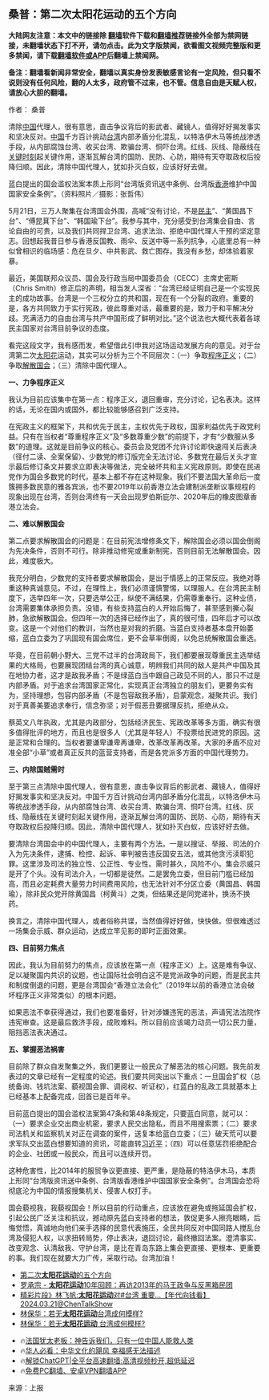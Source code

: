  <!-- 面包屑导航 --> <h2>桑普：第二次太阳花运动的五个方向</h2> <p class="notice"><b>大陆网友注意：本文中的链接除 <a href="https://github.com/bannedbook/fanqiang" >翻墙</a>软件下载和<a href="https://github.com/killgcd/justmysocks/blob/master/README.md">翻墙推荐</a>链接外全部为禁网链接，未翻墙状态下打不开，请勿点击。此为文字版禁闻，欲看图文视频完整版和更多禁闻，请下载<a href="https://github.com/bannedbook/fanqiang">翻墙软件或APP</a>后翻墙上禁闻网。</p><p>备注：翻墙看新闻非常安全，翻墙以真实身份发表敏感言论有一定风险，但只看不说则没有任何风险，翻的人太多，政府管不过来，也不管。信息自由是天赋人权，请放心大胆的翻墙。</b></p>  <div class="entry"> <p>作者： 桑普</p> <p id="summary">清除<span class='wp_keywordlink_affiliate'><a href="https://www.bannedbook.org/" title="中国" target="_blank">中国</a></span>代理人，很有意思，直击争议背后的影武者、藏镜人，值得好好揭发事实和坚决反对。<a href="https://www.bannedbook.org/bnews/tag/%E4%B8%AD%E5%9B%BD/" class="st_tag internal_tag" rel="tag" title="标签 中国 下的日志">中国</a>千方百计挑动<a href="https://www.bannedbook.org/bnews/tag/%e5%8f%b0%e6%b9%be/" class="st_tag internal_tag" rel="tag" title="标签 台湾 下的日志">台湾</a>内部矛盾分化混乱，以特洛伊木马等统战渗透手段，从内部腐蚀台湾、收买台湾、欺骗台湾、恫吓台湾。红线、灰线、隐蔽线在<span class='wp_keywordlink'><a href="https://www.bannedbook.org/forum2/topic151.html" title="关键时刻：李鹏日记" target="_blank">关键时刻</a></span>起关键作用，逐渐瓦解台湾的国防、民防、心防，期待有天夺取政权后投降归顺。因此，清除中国代理人，犹如扑灭白蚁，应该好好去做。</p> <p id="conimg">蓝白提出的国会滥权法案本质上形同“台湾版资讯送中条例、台湾版<a href="https://www.bannedbook.org/bnews/tag/%e9%a6%99%e6%b8%af/" class="st_tag internal_tag" rel="tag" title="标签 香港 下的日志">香港</a>维护中国国家安全条例”。（资料照片／摄影：张哲伟）</p> <p>5月21日，三万人聚集在台湾国会外围，高喊“没有讨论，不是<a href="https://www.bannedbook.org/bnews/tag/%e6%b0%91%e4%b8%bb/" class="st_tag internal_tag" rel="tag" title="标签 民主 下的日志">民主</a>”、“黄国昌下台”、“傅昆萁下台”、“韩国瑜下台”。我参与其中，充分感受到台湾集会自由、言论自由的可贵，以及我们共同捍卫台湾、追求法治、拒绝中国代理人干预的坚定意志。回想起我昔日参与香港反国教、雨伞、反送中等一系列抗争，心底里总有一种似曾相识的临场感：危在旦夕、中共影武、救亡图存。我没有乡愁，却体验着家暴。</p> <p>最近，美国联邦众议员、国会及行政当局中国委员会（CECC）主席史密斯（Chris Smith）修正后的声明，相当发人深省：“台湾已经证明自己是一个实现民主的成功故事。台湾是一个三权分立的共和国，现在有一个分裂的政府。重要的是，各方共同致力于实行宪政，彼此尊重对话，最重要的是，致力于和平解决分歧。充满活力的自由台湾与共产中国形成了鲜明对比。”这个说法也大概代表着各球民主国家对台湾目前争议的态度。</p> <p>看完这段文字，我有感而发，希望借此引申我对这场运动发展方向的意见。对于台湾第二次<a href="https://www.bannedbook.org/bnews/tag/%E5%A4%AA%E9%98%B3%E8%8A%B1/" class="st_tag internal_tag" rel="tag" title="标签 太阳花 下的日志">太阳花</a>运动，其实可以分析为三个不同层次：（一）争取<a href="https://www.bannedbook.org/bnews/tag/%E7%A8%8B%E5%BA%8F%E6%AD%A3%E4%B9%89/" class="st_tag internal_tag" rel="tag" title="标签 程序正义 下的日志">程序正义</a>；（二）争取<a href="https://www.bannedbook.org/bnews/tag/%E8%A7%A3%E6%95%A3%E5%9B%BD%E4%BC%9A/" class="st_tag internal_tag" rel="tag" title="标签 解散国会 下的日志">解散国会</a>；（三）清除中国代理人。</p>  <p><strong>一、力争程序正义</strong></p> <p>我认为目前应该集中在第一点：程序正义，退回重审，充分讨论，记名表决。这样的话，无论在国内或国外，都比较能够感召到广泛支持。</p> <p>在宪政主义的框架下，共和优先于民主，主权优先于政权，国家利益优先于政党利益。只有在当权者“尊重程序正义”及“多数尊重少数”的前提下，才有“少数服从多数”的道理。这就是目前争议的核心。委员会及党团不允许讨论即快速闯关后表决（径付二读、全案保留）、少数党的修订版完全无法讨论、多数党在最后关头才宣示最后修订条文并要求立即表决等做法，完全破坏共和主义宪政原则。即使在民进党作为国会多数党的时代，基本上都不存在这种现象。我们不要法国大革命后一度簇拥多数民意的雅各宾派，也不要2019年以前香港立法会建制派垄断议事规程的现象出现在台湾，否则台湾终有一天会出现罗伯斯庇尔、2020年后的橡皮图章香港立法会。</p> <p><strong>二、难以解散国会</strong></p> <p>第二点要求解散国会的问题是：在目前宪法增修条文下，解除国会必须以国会倒阁为先决条件，否则不可行。除非推动修宪或重新制宪，否则目前无法解散国会。因此，难度极大。</p> <p>我充分明白，少数党的支持者要求解散国会，是出于情感上的正常反应。我绝对尊重这种真诚意见。不过，在理性上，我们必须谨慎警惕，以理服人。在台湾民主制度下，选举四年一次，只要选举公正，纵使不满结果，仍需尊重奉行。这种业债，台湾需要集体承担负责。没错，有些支持蓝白的人开始后悔了，甚至感到撕心裂肺，急欲解散国会。但四年一次的选择已经作出了，真的很可惜，四年后才可以改变。这是一个对他们的教训，当然也是对我的折磨。当蓝白支持者基本盘开始萎缩，蓝白立委为了巩固现有国会席位，更不会草率倒阁，以免总统解散国会重选。</p>  <p>毕竟，在目前朝小野大、三党不过半的台湾政局下，我们都要展现尊重民主选举结果的大格局，也要展现团结台湾的真心诚意，明辨我们共同的敌人是共产中国及其在地协力者，这才是敌我矛盾；不是绿蓝白当中跟自己政见不同的人，那只不过是内部矛盾。对于追求台湾国家正常化，实现真正台湾独立的朋友们，更要务实有为，坚持理想，包容内部矛盾（不是包容敌我矛盾），启蒙观念，凝聚共识。我们对于真善美要追求奉行，信念弥坚；对于假恶丑要据理反抗，拒绝从众。</p> <p>蔡英文八年执政，尤其是内政部分，包括经济民生、宪政改革等多方面，确实有很多值得批评的地方，而且也是很多人（尤其是年轻人）不投票给民进党的原因。这是正常和合理的。当权者要谦卑谦卑再谦卑，改革改革再改革。大家的矛盾不应对准全部“小草”或者真正反共的蓝营支持者，而是各党派多方面的中国代理势力。</p> <p><strong>三、内除国贼需时</strong></p> <p>至于第三点清除中国代理人，很有意思，直击争议背后的影武者、藏镜人，值得好好揭发事实和坚决反对。中国千方百计挑动台湾内部矛盾分化混乱，以特洛伊木马等统战渗透手段，从内部腐蚀台湾、收买台湾、欺骗台湾、恫吓台湾。红线、灰线、隐蔽线在关键时刻起关键作用，逐渐瓦解台湾的国防、民防、心防，期待有天夺取政权后投降归顺。因此，清除中国代理人，犹如扑灭白蚁，应该好好去做。</p> <p>要清除台湾国会中的中国代理人，主要有两个方法。一是以搜证、举报、司法的介入为先决条件，逮捕、检控、起诉、审判被告违反国安五法，或其他贪污渎职犯罪。这里涉及司法的独立性、公正性、专业性。需时甚久，风险不小。集会示威只是开了个头。没有司法介入，一切都是徒然。二是罢免立委，但目前门槛已经加高，而且必定耗费大量劳力时间费用风险，也无法针对不分区立委（黄国昌、韩国瑜），除非民众党开除黄国昌（柯黄斗）之类，但结果还是同党递补，换汤不换药。</p> <p>换言之，清除中国代理人，或者俗称共谍，当然值得好好做，快快做。但很难透过一场集会示威、群众运动，达成立竿见影的即时正面效果。</p>  <p><strong>四、目前努力焦点</strong></p> <p>因此，我认为目前努力的焦点，应该放在第一点（程序正义）上。这是难有争议、足以凝聚国内共识的议题，也让国际社会明白这不是党派政争的问题，而是民主共和制度倒退的问题，更是台湾国会“香港立法会化”（2019年以前的香港立法会破坏程序正义非常类似）的根本问题。</p> <p>如果恶法不幸获得通过，我们也要准备好，针对涉嫌违宪的恶法，声请宪法法院作违宪审查。这是最后救济手段，成败难料。所以目前应该竭力动员一切公民力量，阻挡恶法表决通过。</p> <p><strong>五、掌握恶法祸害</strong></p> <p>目前除了群众自发聚集之外，我们更要让一般民众了解恶法的核心问题。我先前发表过的文章已经有一定程度的论述。我们要共同突出以下重点：一旦国会扩权（总统备询、钱坑法案、藐视国会罪、调阅权、听证权），红蓝白的乱政工具就基本上已经基本上配备完成，回首已是百年辛。</p> <p>目前蓝白提出的国会滥权法案第47条和第48条规定，只要蓝白同意，就可以：（一）要求企业交出商业机密，要求人民交出隐私，而且不用搜索票；（二）要求司法机关和监察机关对正在调查的案件，送复本给蓝白立委；（三）破天荒可以要求军队交出蓝白想要知道的资讯，可能直转<a href="https://www.bannedbook.org/bnews/tag/%e4%b9%a0%e8%bf%91%e5%b9%b3/" class="st_tag internal_tag" rel="tag" title="标签 习近平 下的日志">习近平</a>；（四）可以任意惩罚拒绝配合的企业、社团或一般民众，而且可以连续开罚。</p>  <p>这种危害性，比2014年的服贸争议更直接、更严重，是隐蔽的特洛伊木马，本质上形同“台湾版资讯送中条例、台湾版香港维护中国国家安全条例”。台湾国会恐将彻底沦为中国的情报搜集机关、侵害人权打手。</p> <p>国会藐视我，我藐视国会！所以目前的行动重点，应该放在避免或拖延国会扩权，引起公民广泛关注和抗议，撼动原先蓝白支持者的想法，敦促更多人擦亮眼睛，后悔觉悟，真诚地向他们亲手选择的民意代表施压，全民共同反对中国同路人搅乱台湾及侵犯人权，以求扭转局势，停止表决，退回讨论，最终撤回法案。澄清事实、改变观念、认清敌我、守护台湾，是比在青岛东路上集会更直接、更根本、更重要的事。我们现在就要大力广传，采取行动。台湾加油！</p> <!--<div id="taboola-mid-1"></div>--><ul class='op-related-articles' title='相关阅读'> <li><a href='https://www.bannedbook.org/bnews/ssgc/20240523/2040479.html' target='_blank'>第二次<b>太阳花运动</b>的五个方向</a></li> <li><a href='https://www.bannedbook.org/bnews/baitai/20240322/2015844.html' target='_blank'>罗承宗 - <b>太阳花运动</b>10年回顾：再访2013年的马王政争与反黑箱民团</a></li> <li><a href='https://www.bannedbook.org/bnews/bannedvideo/20240321/2015732.html' target='_blank'>精彩片段》林飞帆:<b>太阳花运动</b>对#台湾 重要...【年代向钱看】2024.03.21@ChenTalkShow</a></li> <li><a href='https://www.bannedbook.org/bnews/comments/20240321/2015491.html' target='_blank'>林保华：若无<b>太阳花运动</b>台湾成何模样?</a></li> <li><a href='https://www.bannedbook.org/bnews/baitai/20240320/2015225.html' target='_blank'>林保华：若无<b>太阳花运动</b> 台湾成何模样?</a></li> </ul> <ul class="texttj"> <li>🔥<a href="https://www.bannedbook.org/bnews/ssgc/20230219/1850782.html" target="_blank">法国犹太老板：神告诉我们，只有一位中国人能救人类</a></li> <li>🔥<a href="https://www.bannedbook.org/bnews/comments/20220220/1694796.html" target="_blank">华人必看：中华文化的飓风 幸福感无法描述</a></li> <li>🔥<a href="https://github.com/bannedbook/fanqiang/wiki/V2ray%E6%9C%BA%E5%9C%BA" target="_blank">解锁ChatGPT|全平台高速翻墙:高清视频秒开,超低延迟</a></li> <li>🔥<a href="https://github.com/bannedbook/fanqiang/wiki/%E7%A6%81%E9%97%BB%E7%BD%91%E5%AE%89%E5%8D%93%E7%BF%BB%E5%A2%99%E6%96%B0%E9%97%BBAPP" target="_blank">免费PC翻墙、安卓VPN翻墙APP</a></li> </ul><p class="src-info">来源：上报 </p><a name='sharetosocial'></a> <div style="margin-bottom:5px;padding-bottom:5px;clear:both"> <div id="archive-pix-1" class="banner-ads"> <!-- AuctionX Display platform tag START --> <div id="27602x728x90x621x_ADSLOT1" clicktrack="%%CLICK_URL_ESC%%"></div>  <!-- AuctionX Display platform tag END --> </div> <div id="archive-pix-2" class="banner-ads"> <!-- AuctionX Display platform tag START --> <div id="27556x300x250x621x_ADSLOT1" clicktrack="%%CLICK_URL_ESC%%" style="margin:0 auto;text-align:center"></div>  <!-- AuctionX Display platform tag END --> </div> </div>  <div id="archive-pix-1" class="banner-ads"> <!-- AuctionX Display platform tag START --> <div id="27603x728x90x621x_ADSLOT1" clicktrack="%%CLICK_URL_ESC%%"></div>  <!-- AuctionX Display platform tag END --> </div> </div><!--END ENTRY--> 